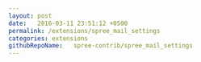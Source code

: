 ```yaml
---
layout: post
date:   2016-03-11 23:51:12 +0500
permalink: /extensions/spree_mail_settings
categories: extensions
githubRepoName:   spree-contrib/spree_mail_settings
---
```

